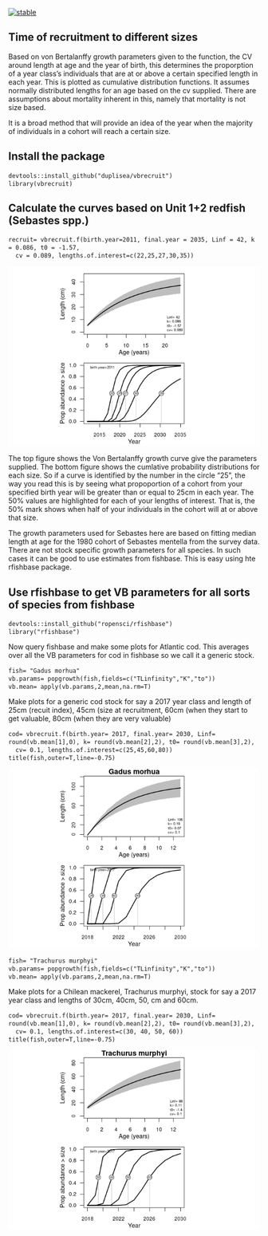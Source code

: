 [![stable](http://badges.github.io/stability-badges/dist/stable.svg)](http://github.com/badges/stability-badges)

Time of recruitment to different sizes
--------------------------------------

Based on von Bertalanffy growth parameters given to the function, the CV
around length at age and the year of birth, this determines the
proporption of a year class’s individuals that are at or above a certain
specified length in each year. This is plotted as cumulative
distribution functions. It assumes normally distributed lengths for an
age based on the cv supplied. There are assumptions about mortality
inherent in this, namely that mortality is not size based.

It is a broad method that will provide an idea of the year when the
majority of individuals in a cohort will reach a certain size.

Install the package
-------------------

    devtools::install_github("duplisea/vbrecruit")
    library(vbrecruit)

Calculate the curves based on Unit 1+2 redfish (Sebastes spp.)
--------------------------------------------------------------

    recruit= vbrecruit.f(birth.year=2011, final.year = 2035, Linf = 42, k = 0.086, t0 = -1.57, 
      cv = 0.089, lengths.of.interest=c(22,25,27,30,35))

![](README_files/figure-markdown_strict/runvbsebastes-1.png)

The top figure shows the Von Bertalanffy growth curve give the
parameters supplied. The bottom figure shows the cumlative probability
distributions for each size. So if a curve is identified by the number
in the circle “25”, the way you read this is by seeing what propoportion
of a cohort from your specified birth year will be greater than or equal
to 25cm in each year. The 50% values are highlighted for each of your
lengths of interest. That is, the 50% mark shows when half of your
individuals in the cohort will at or above that size.

The growth parameters used for Sebastes here are based on fitting median
length at age for the 1980 cohort of Sebastes mentella from the survey
data. There are not stock specific growth parameters for all species. In
such cases it can be good to use estimates from fishbase. This is easy
using hte rfishbase package.

Use rfishbase to get VB parameters for all sorts of species from fishbase
-------------------------------------------------------------------------

    devtools::install_github("ropensci/rfishbase")
    library("rfishbase")

Now query fishbase and make some plots for Atlantic cod. This averages
over all the VB parameters for cod in fishbase so we call it a generic
stock.

    fish= "Gadus morhua"
    vb.params= popgrowth(fish,fields=c("TLinfinity","K","to"))
    vb.mean= apply(vb.params,2,mean,na.rm=T)

Make plots for a generic cod stock for say a 2017 year class and length
of 25cm (recuit index), 45cm (size at recruitment, 60cm (when they start
to get valuable, 80cm (when they are very valuable)

    cod= vbrecruit.f(birth.year= 2017, final.year= 2030, Linf= round(vb.mean[1],0), k= round(vb.mean[2],2), t0= round(vb.mean[3],2), 
      cv= 0.1, lengths.of.interest=c(25,45,60,80))
    title(fish,outer=T,line=-0.75)

![](README_files/figure-markdown_strict/runvbcod-1.png)

    fish= "Trachurus murphyi"
    vb.params= popgrowth(fish,fields=c("TLinfinity","K","to"))
    vb.mean= apply(vb.params,2,mean,na.rm=T)

Make plots for a Chilean mackerel, Trachurus murphyi, stock for say a
2017 year class and lengths of 30cm, 40cm, 50, cm and 60cm.

    cod= vbrecruit.f(birth.year= 2017, final.year= 2030, Linf= round(vb.mean[1],0), k= round(vb.mean[2],2), t0= round(vb.mean[3],2), 
      cv= 0.1, lengths.of.interest=c(30, 40, 50, 60))
    title(fish,outer=T,line=-0.75)

![](README_files/figure-markdown_strict/runvbchimack-1.png)

